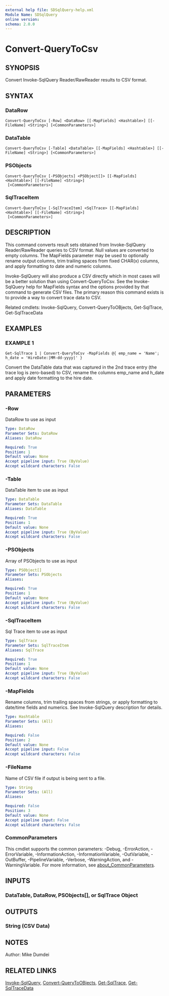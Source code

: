 ```yaml
---
external help file: SDSqlQuery-help.xml
Module Name: SDSqlQuery
online version:
schema: 2.0.0
---
```


# Convert-QueryToCsv

## SYNOPSIS
Convert Invoke-SqlQuery Reader/RawReader results to CSV format.

## SYNTAX

### DataRow
```
Convert-QueryToCsv [-Row] <DataRow> [[-MapFields] <Hashtable>] [[-FileName] <String>] [<CommonParameters>]
```

### DataTable
```
Convert-QueryToCsv [-Table] <DataTable> [[-MapFields] <Hashtable>] [[-FileName] <String>] [<CommonParameters>]
```

### PSObjects
```
Convert-QueryToCsv [-PSObjects] <PSObject[]> [[-MapFields] <Hashtable>] [[-FileName] <String>]
 [<CommonParameters>]
```

### SqlTraceItem
```
Convert-QueryToCsv [-SqlTraceItem] <SqlTrace> [[-MapFields] <Hashtable>] [[-FileName] <String>]
 [<CommonParameters>]
```

## DESCRIPTION
This command converts result sets obtained from Invoke-SqlQuery Reader/RawReader queries to CSV format. Null values are converted to empty columns. The MapFields parameter may be used to optionally rename output columns, trim trailing spaces from fixed CHAR(x) columns, and apply formatting to date and numeric columns.

Invoke-SqlQuery will also produce a CSV directly which in most cases will be a better solution than using Convert-QueryToCsv. See the Invoke-SqlQuery help for MapFields syntax and the options provided by that command to generate CSV files. The primary reason this command exists is to provide a way to convert trace data to CSV.

Related cmdlets: Invoke-SqlQuery, Convert-QueryToOBjects, Get-SqlTrace, Get-SqlTraceData

## EXAMPLES

### EXAMPLE 1
```
Get-SqlTrace 1 | Convert-QueryToCsv -MapFields @{ emp_name = 'Name'; h_date = 'HireDate:|MM-dd-yyyy|' }
```

Convert the DataTable data that was captured in the 2nd trace entry (the trace log is zero-based) to CSV, rename the columns emp_name and h_date and apply date formatting to the hire date.

## PARAMETERS

### -Row
DataRow to use as input

```yaml
Type: DataRow
Parameter Sets: DataRow
Aliases: DataRow

Required: True
Position: 1
Default value: None
Accept pipeline input: True (ByValue)
Accept wildcard characters: False
```

### -Table
DataTable item to use as input

```yaml
Type: DataTable
Parameter Sets: DataTable
Aliases: DataTable

Required: True
Position: 1
Default value: None
Accept pipeline input: True (ByValue)
Accept wildcard characters: False
```

### -PSObjects
Array of PSObjects to use as input

```yaml
Type: PSObject[]
Parameter Sets: PSObjects
Aliases:

Required: True
Position: 1
Default value: None
Accept pipeline input: True (ByValue)
Accept wildcard characters: False
```

### -SqlTraceItem
Sql Trace item to use as input

```yaml
Type: SqlTrace
Parameter Sets: SqlTraceItem
Aliases: SqlTrace

Required: True
Position: 1
Default value: None
Accept pipeline input: True (ByValue)
Accept wildcard characters: False
```

### -MapFields
Rename columns, trim trailing spaces from strings, or apply formatting to date/time fields and numerics. See Invoke-SqlQuery description for details.

```yaml
Type: Hashtable
Parameter Sets: (All)
Aliases:

Required: False
Position: 2
Default value: None
Accept pipeline input: False
Accept wildcard characters: False
```

### -FileName
Name of CSV file if output is being sent to a file.

```yaml
Type: String
Parameter Sets: (All)
Aliases:

Required: False
Position: 3
Default value: None
Accept pipeline input: False
Accept wildcard characters: False
```

### CommonParameters
This cmdlet supports the common parameters: -Debug, -ErrorAction, -ErrorVariable, -InformationAction, -InformationVariable, -OutVariable, -OutBuffer, -PipelineVariable, -Verbose, -WarningAction, and -WarningVariable. For more information, see [about_CommonParameters](http://go.microsoft.com/fwlink/?LinkID=113216).

## INPUTS

### DataTable, DataRow, PSObjects[], or SqlTrace Object
## OUTPUTS

### String (CSV Data)
## NOTES
Author: Mike Dumdei

## RELATED LINKS
[Invoke-SqlQuery]("./Invoke-SqlQuery.md"), [Convert-QueryToOBjects]("./Convert-QueryToOBjects"), [Get-SqlTrace]("./Get-SqlTrace.md"), [Get-SqlTraceData]("./Get-SqlTraceData.md")